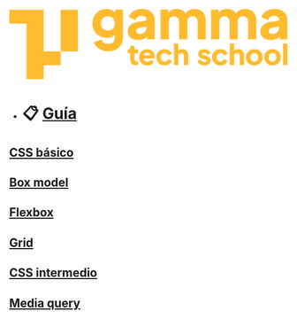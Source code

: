 ![logotipo de GammaTech School](../assets/Logo_Yellow.png)

- # 📋 [Guía](../../README.md)

## [CSS básico](./cssBasico/README.md)
## [Box model](./medidas/README.md)

## [Flexbox](./flexbox/README.md)
## [Grid](./grid/README.md)

## [CSS intermedio](./cssIntermedio/README.md)

## [Media query](./mediaQueries/README.md)
